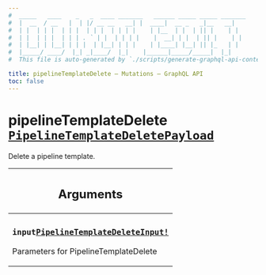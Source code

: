 ```yaml
---
#  _____   ____    _   _  ____ _______   ______ _____ _____ _______
#  |  __  / __   |  | |/ __ __   __| |  ____|  __ _   _|__   __|
#  | |  | | |  | | |  | | |  | | | |    | |__  | |  | || |    | |
#  | |  | | |  | | | . ` | |  | | | |    |  __| | |  | || |    | |
#  | |__| | |__| | | |  | |__| | | |    | |____| |__| || |_   | |
#  |_____/ ____/  |_| _|____/  |_|    |______|_____/_____|  |_|
#  This file is auto-generated by `./scripts/generate-graphql-api-content.sh`.

title: pipelineTemplateDelete – Mutations – GraphQL API
toc: false
---
```

<!-- vale off -->
<h1 class="has-pills" data-algolia-exclude>
  pipelineTemplateDelete
  <a href="/docs/apis/graphql/schemas/object/pipelinetemplatedeletepayload" class="pill pill--object pill--normal-case pill--large" title="Go to OBJECT PipelineTemplateDeletePayload">
  <code>PipelineTemplateDeletePayload</code>
</a>

</h1>
<!-- vale on -->


Delete a pipeline template.

<table class="responsive-table responsive-table--single-column-rows">
  <thead>
    <th>
      <h2 data-algolia-exclude>Arguments</h2>
    </th>
  </thead>
  <tbody>
    <tr><td><h3 class="is-small has-pills"><code>input</code><a href="/docs/apis/graphql/schemas/input_object/pipelinetemplatedeleteinput" class="pill pill--input_object pill--normal-case pill--medium" title="Go to INPUT_OBJECT PipelineTemplateDeleteInput"><code>PipelineTemplateDeleteInput!</code></a></h3><p>Parameters for PipelineTemplateDelete</p></td></tr>
  </tbody>
</table>
